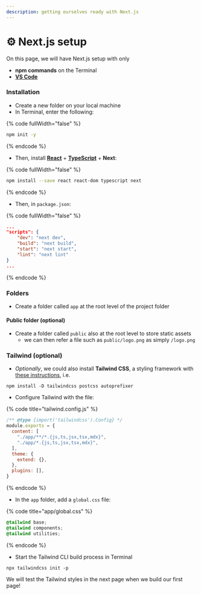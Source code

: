 ```yaml
---
description: getting ourselves ready with Next.js
---
```


# ⚙️ Next.js setup

On this page, we will have Next.js setup with only&#x20;

* **npm commands** on the Terminal
* [**VS Code**](../workspace/)

### Installation

* Create a new folder on your local machine
* In Terminal, enter the following:

{% code fullWidth="false" %}
```bash
npm init -y
```
{% endcode %}

* Then, install [**React**](../react/) + [**TypeScript**](../typescript.md) + **Next**:

{% code fullWidth="false" %}
```bash
npm install --save react react-dom typescript next
```
{% endcode %}

* Then, in `package.json`:

{% code fullWidth="false" %}
```json
...
"scripts": {
    "dev": "next dev",
    "build": "next build", 
    "start": "next start",
    "lint": "next lint"
}
...
```
{% endcode %}

### Folders

* Create a folder called `app` at the root level of the project folder

#### Public folder (optional)

* Create a folder called `public` also at the root level to store static assets
  * we can then refer a file such as `public/logo.png` as simply `/logo.png`

### Tailwind (optional)

* _Optionally_, we could also install **Tailwind CSS**, a styling framework with [these instructions](https://tailwindcss.com/docs/guides/nextjs), i.e.

```
npm install -D tailwindcss postcss autoprefixer
```

* Configure Tailwind with the file:&#x20;

{% code title="tailwind.config.js" %}
```javascript
/** @type {import('tailwindcss').Config} */
module.exports = {
  content: [
    "./app/**/*.{js,ts,jsx,tsx,mdx}",
    "./app/*.{js,ts,jsx,tsx,mdx}",
  ],
  theme: {
    extend: {},
  },
  plugins: [],
}
```
{% endcode %}

* In the `app` folder, add a `global.css` file:

{% code title="app/global.css" %}
```css
@tailwind base;
@tailwind components;
@tailwind utilities;
```
{% endcode %}

* Start the Tailwind CLI build process in Terminal

```
npx tailwindcss init -p
```

We will test the Tailwind styles in the next page when we build our first page!
